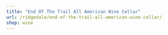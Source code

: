 ```yaml
---
title: "End Of The Trail All American Wine Cellar"
url: /ridgedale/end-of-the-trail-all-american-wine-cellar/
shop: wine
---
```

